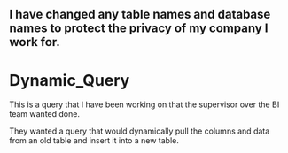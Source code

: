 ## I have changed any table names and database names to protect the privacy of my company I work for.

# Dynamic_Query
This is a query that I have been working on that the supervisor over the BI team wanted done.

They wanted a query that would dynamically pull the columns and data from an old table and insert it into a new table.
